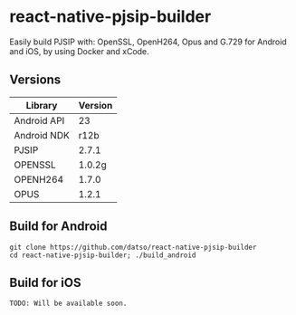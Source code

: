 # react-native-pjsip-builder
Easily build PJSIP with: OpenSSL, OpenH264, Opus and G.729 for Android and iOS, by using Docker and xCode.

## Versions
| Library              | Version |
|----------------------|---------|
| Android API          | 23      |
| Android NDK          | r12b    |
| PJSIP                | 2.7.1   |
| OPENSSL              | 1.0.2g  |
| OPENH264             | 1.7.0   | 
| OPUS                 | 1.2.1   |

## Build for Android
```
git clone https://github.com/datso/react-native-pjsip-builder
cd react-native-pjsip-builder; ./build_android
```

## Build for iOS
```
TODO: Will be available soon.
```
